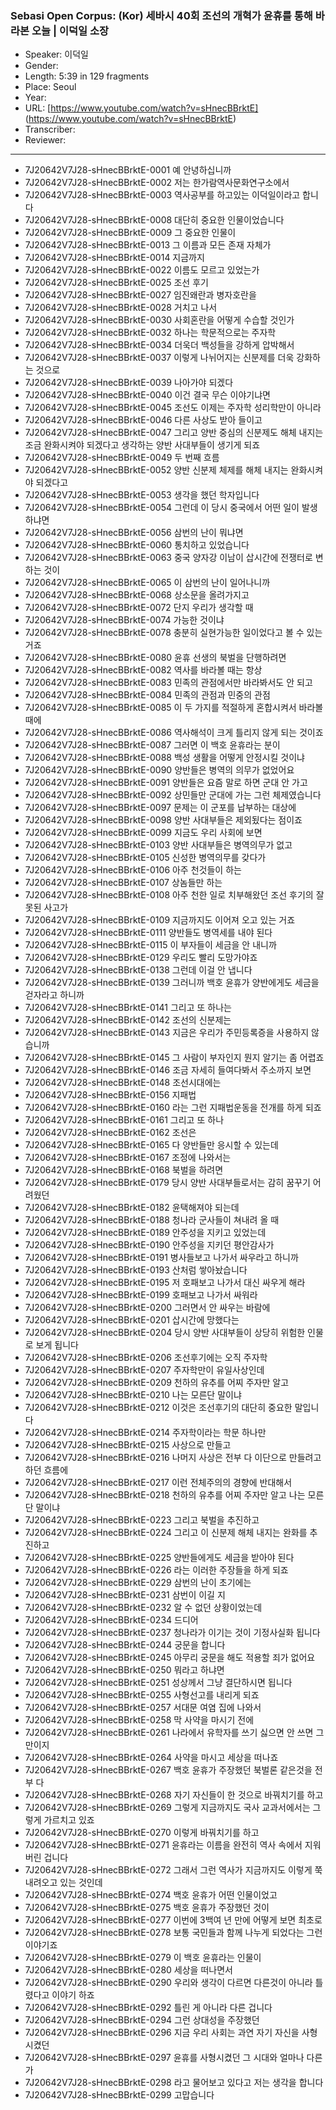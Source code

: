 ### Sebasi Open Corpus: (Kor) 세바시 40회 조선의 개혁가 윤휴를 통해 바라본 오늘 | 이덕일 소장

- Speaker: 이덕일
- Gender: 
- Length: 5:39 in 129 fragments
- Place: Seoul
- Year: 
- URL: [https://www.youtube.com/watch?v=sHnecBBrktE] (https://www.youtube.com/watch?v=sHnecBBrktE)
- Transcriber: 
- Reviewer: 

---

- 7J20642V7J28-sHnecBBrktE-0001 예 안녕하십니까
- 7J20642V7J28-sHnecBBrktE-0002 저는 한가람역사문화연구소에서
- 7J20642V7J28-sHnecBBrktE-0003 역사공부를 하고있는 이덕일이라고 합니다
- 7J20642V7J28-sHnecBBrktE-0008 대단히 중요한 인물이었습니다
- 7J20642V7J28-sHnecBBrktE-0009 그 중요한 인물이
- 7J20642V7J28-sHnecBBrktE-0013 그 이름과 모든 존재 자체가
- 7J20642V7J28-sHnecBBrktE-0014 지금까지
- 7J20642V7J28-sHnecBBrktE-0022 이름도 모르고 있었는가
- 7J20642V7J28-sHnecBBrktE-0025 조선 후기
- 7J20642V7J28-sHnecBBrktE-0027 임진왜란과 병자호란을
- 7J20642V7J28-sHnecBBrktE-0028 거치고 나서
- 7J20642V7J28-sHnecBBrktE-0030 사회혼란을 어떻게 수습할 것인가
- 7J20642V7J28-sHnecBBrktE-0032 하나는 학문적으로는 주자학
- 7J20642V7J28-sHnecBBrktE-0034 더욱더 백성들을 강하게 압박해서
- 7J20642V7J28-sHnecBBrktE-0037 이렇게 나뉘어지는 신분제를 더욱 강화하는 것으로
- 7J20642V7J28-sHnecBBrktE-0039 나아가야 되겠다
- 7J20642V7J28-sHnecBBrktE-0040 이건 결국 무슨 이야기냐면
- 7J20642V7J28-sHnecBBrktE-0045 조선도 이제는 주자학 성리학만이 아니라
- 7J20642V7J28-sHnecBBrktE-0046 다른 사상도 받아 들이고
- 7J20642V7J28-sHnecBBrktE-0047 그리고 양반 중심의 신분제도 해체 내지는 조금 완화시켜야 되겠다고 생각하는 양반 사대부들이 생기게 되죠
- 7J20642V7J28-sHnecBBrktE-0049 두 번째 흐름
- 7J20642V7J28-sHnecBBrktE-0052 양반 신분제 체제를 해체 내지는 완화시켜야 되겠다고
- 7J20642V7J28-sHnecBBrktE-0053 생각을 했던 학자입니다
- 7J20642V7J28-sHnecBBrktE-0054 그런데 이 당시 중국에서 어떤 일이 발생하냐면
- 7J20642V7J28-sHnecBBrktE-0056 삼번의 난이 뭐냐면
- 7J20642V7J28-sHnecBBrktE-0060 통치하고 있었습니다
- 7J20642V7J28-sHnecBBrktE-0063 중국 양자강 이남이 삽시간에 전쟁터로 변하는 것이
- 7J20642V7J28-sHnecBBrktE-0065 이 삼번의 난이 일어나니까
- 7J20642V7J28-sHnecBBrktE-0068 상소문을 올려가지고
- 7J20642V7J28-sHnecBBrktE-0072 단지 우리가 생각할 때
- 7J20642V7J28-sHnecBBrktE-0074 가능한 것이냐
- 7J20642V7J28-sHnecBBrktE-0078 충분히 실현가능한 일이었다고 볼 수 있는거죠
- 7J20642V7J28-sHnecBBrktE-0080 윤휴 선생의 북벌을 단행하려면
- 7J20642V7J28-sHnecBBrktE-0082 역사를 바라볼 때는 항상
- 7J20642V7J28-sHnecBBrktE-0083 민족의 관점에서만 바라봐서도 안 되고
- 7J20642V7J28-sHnecBBrktE-0084 민족의 관점과 민중의 관점
- 7J20642V7J28-sHnecBBrktE-0085 이 두 가지를 적절하게 혼합시켜서 바라볼 때에
- 7J20642V7J28-sHnecBBrktE-0086 역사해석이 크게 틀리지 않게 되는 것이죠
- 7J20642V7J28-sHnecBBrktE-0087 그러면 이 백호 윤휴라는 분이
- 7J20642V7J28-sHnecBBrktE-0088 백성 생활을 어떻게 안정시킬 것이냐
- 7J20642V7J28-sHnecBBrktE-0090 양반들은 병역의 의무가 없었어요
- 7J20642V7J28-sHnecBBrktE-0091 양반들은 요즘 말로 하면 군대 안 가고
- 7J20642V7J28-sHnecBBrktE-0092 상민들만 군대에 가는 그런 체제였습니다
- 7J20642V7J28-sHnecBBrktE-0097 문제는 이 군포를 납부하는 대상에
- 7J20642V7J28-sHnecBBrktE-0098 양반 사대부들은 제외됬다는 점이죠
- 7J20642V7J28-sHnecBBrktE-0099 지금도 우리 사회에 보면
- 7J20642V7J28-sHnecBBrktE-0103 양반 사대부들은 병역의무가 없고
- 7J20642V7J28-sHnecBBrktE-0105 신성한 병역의무를 갖다가
- 7J20642V7J28-sHnecBBrktE-0106 아주 천것들이 하는
- 7J20642V7J28-sHnecBBrktE-0107 상놈들만 하는
- 7J20642V7J28-sHnecBBrktE-0108 아주 천한 일로 치부해왔던 조선 후기의 잘못된 사고가
- 7J20642V7J28-sHnecBBrktE-0109 지금까지도 이어져 오고 있는 거죠
- 7J20642V7J28-sHnecBBrktE-0111 양반들도 병역세를 내야 된다
- 7J20642V7J28-sHnecBBrktE-0115 이 부자들이 세금을 안 내니까
- 7J20642V7J28-sHnecBBrktE-0129 우리도 빨리 도망가야죠
- 7J20642V7J28-sHnecBBrktE-0138 그런데 이걸 안 냅니다
- 7J20642V7J28-sHnecBBrktE-0139 그러니까 백호 윤휴가 양반에게도 세금을 걷자라고 하니까
- 7J20642V7J28-sHnecBBrktE-0141 그리고 또 하나는
- 7J20642V7J28-sHnecBBrktE-0142 조선의 신분제는
- 7J20642V7J28-sHnecBBrktE-0143 지금은 우리가 주민등록증을 사용하지 않습니까
- 7J20642V7J28-sHnecBBrktE-0145 그 사람이 부자인지 뭔지 알기는 좀 어렵죠
- 7J20642V7J28-sHnecBBrktE-0146 조금 자세히 들여다봐서 주소까지 보면
- 7J20642V7J28-sHnecBBrktE-0148 조선시대에는
- 7J20642V7J28-sHnecBBrktE-0156 지패법
- 7J20642V7J28-sHnecBBrktE-0160 라는 그런 지패법운동을 전개를 하게 되죠
- 7J20642V7J28-sHnecBBrktE-0161 그리고 또 하나
- 7J20642V7J28-sHnecBBrktE-0162 조선은
- 7J20642V7J28-sHnecBBrktE-0165 다 양반들만 응시할 수 있는데
- 7J20642V7J28-sHnecBBrktE-0167 조정에 나와서는
- 7J20642V7J28-sHnecBBrktE-0168 북벌을 하려면
- 7J20642V7J28-sHnecBBrktE-0179 당시 양반 사대부들로서는 감히 꿈꾸기 어려웠던
- 7J20642V7J28-sHnecBBrktE-0182 윤택해져야 되는데
- 7J20642V7J28-sHnecBBrktE-0188 청나라 군사들이 쳐내려 올 때
- 7J20642V7J28-sHnecBBrktE-0189 안주성을 지키고 있었는데
- 7J20642V7J28-sHnecBBrktE-0190 안주성을 지키던 평안감사가
- 7J20642V7J28-sHnecBBrktE-0191 병사들보고 나가서 싸우라고 하니까
- 7J20642V7J28-sHnecBBrktE-0193 산처럼 쌓아놨습니다
- 7J20642V7J28-sHnecBBrktE-0195 저 호패보고 나가서 대신 싸우게 해라
- 7J20642V7J28-sHnecBBrktE-0199 호패보고 나가서 싸워라
- 7J20642V7J28-sHnecBBrktE-0200 그러면서 안 싸우는 바람에
- 7J20642V7J28-sHnecBBrktE-0201 삽시간에 망했다는
- 7J20642V7J28-sHnecBBrktE-0204 당시 양반 사대부들이 상당히 위험한 인물로 보게 됩니다
- 7J20642V7J28-sHnecBBrktE-0206 조선후기에는 오직 주자학
- 7J20642V7J28-sHnecBBrktE-0207 주자학만이 유일사상인데
- 7J20642V7J28-sHnecBBrktE-0209 천하의 유추를 어찌 주자만 알고
- 7J20642V7J28-sHnecBBrktE-0210 나는 모른단 말이냐
- 7J20642V7J28-sHnecBBrktE-0212 이것은 조선후기의 대단히 중요한 말입니다
- 7J20642V7J28-sHnecBBrktE-0214 주자학이라는 학문 하나만
- 7J20642V7J28-sHnecBBrktE-0215 사상으로 만들고
- 7J20642V7J28-sHnecBBrktE-0216 나머지 사상은 전부 다 이단으로 만들려고 하던 흐름에
- 7J20642V7J28-sHnecBBrktE-0217 이런 전체주의의 경향에 반대해서
- 7J20642V7J28-sHnecBBrktE-0218 천하의 유추를 어찌 주자만 알고 나는 모른단 말이냐
- 7J20642V7J28-sHnecBBrktE-0223 그리고 북벌을 추진하고
- 7J20642V7J28-sHnecBBrktE-0224 그리고 이 신분제 해체 내지는 완화를 추진하고
- 7J20642V7J28-sHnecBBrktE-0225 양반들에게도 세금을 받아야 된다
- 7J20642V7J28-sHnecBBrktE-0226 라는 이러한 주장들을 하게 되죠
- 7J20642V7J28-sHnecBBrktE-0229 삼번의 난이 초기에는
- 7J20642V7J28-sHnecBBrktE-0231 삼번이 이길 지
- 7J20642V7J28-sHnecBBrktE-0232 알 수 없던 상황이었는데
- 7J20642V7J28-sHnecBBrktE-0234 드디어
- 7J20642V7J28-sHnecBBrktE-0237 청나라가 이기는 것이 기정사실화 됩니다
- 7J20642V7J28-sHnecBBrktE-0244 궁문을 합니다
- 7J20642V7J28-sHnecBBrktE-0245 아무리 궁문을 해도 적용할 죄가 없어요
- 7J20642V7J28-sHnecBBrktE-0250 뭐라고 하냐면
- 7J20642V7J28-sHnecBBrktE-0251 성상께서 그냥 결단하시면 됩니다
- 7J20642V7J28-sHnecBBrktE-0255 사형선고를 내리게 되죠
- 7J20642V7J28-sHnecBBrktE-0257 서대문 여염 집에 나와서
- 7J20642V7J28-sHnecBBrktE-0258 막 사약을 마시기 전에
- 7J20642V7J28-sHnecBBrktE-0261 나라에서 유학자를 쓰기 싫으면 안 쓰면 그만이지
- 7J20642V7J28-sHnecBBrktE-0264 사약을 마시고 세상을 떠나죠
- 7J20642V7J28-sHnecBBrktE-0267 백호 윤휴가 주장했던 북벌론 같은것을 전부 다
- 7J20642V7J28-sHnecBBrktE-0268 자기 자신들이 한 것으로 바꿔치기를 하고
- 7J20642V7J28-sHnecBBrktE-0269 그렇게 지금까지도 국사 교과서에서는 그렇게 가르치고 있죠
- 7J20642V7J28-sHnecBBrktE-0270 이렇게 바꿔치기를 하고
- 7J20642V7J28-sHnecBBrktE-0271 윤휴라는 이름을 완전히 역사 속에서 지워버린 겁니다
- 7J20642V7J28-sHnecBBrktE-0272 그래서 그런 역사가 지금까지도 이렇게 쭉 내려오고 있는 것인데
- 7J20642V7J28-sHnecBBrktE-0274 백호 윤휴가 어떤 인물이었고
- 7J20642V7J28-sHnecBBrktE-0275 백호 윤휴가 주장했던 것이
- 7J20642V7J28-sHnecBBrktE-0277 이번에 3백여 년 만에 어떻게 보면 최초로
- 7J20642V7J28-sHnecBBrktE-0278 보통 국민들과 함께 나누게 되었다는 그런 이야기죠
- 7J20642V7J28-sHnecBBrktE-0279 이 백호 윤휴라는 인물이
- 7J20642V7J28-sHnecBBrktE-0280 세상을 떠나면서
- 7J20642V7J28-sHnecBBrktE-0290 우리와 생각이 다르면 다른것이 아니라 틀렸다고 이야기 하죠
- 7J20642V7J28-sHnecBBrktE-0292 틀린 게 아니라 다른 겁니다
- 7J20642V7J28-sHnecBBrktE-0294 그런 상대성을 주장했던
- 7J20642V7J28-sHnecBBrktE-0296 지금 우리 사회는 과연 자기 자신을 사형시켰던
- 7J20642V7J28-sHnecBBrktE-0297 윤휴를 사형시켰던 그 시대와 얼마나 다른가
- 7J20642V7J28-sHnecBBrktE-0298 라고 물어보고 있다고 저는 생각을 합니다
- 7J20642V7J28-sHnecBBrktE-0299 고맙습니다
